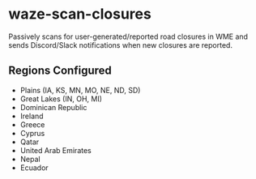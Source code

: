 # waze-scan-closures

Passively scans for user-generated/reported road closures in WME and sends Discord/Slack notifications when new closures are reported.

## Regions Configured
* Plains (IA, KS, MN, MO, NE, ND, SD)
* Great Lakes (IN, OH, MI)
* Dominican Republic
* Ireland
* Greece
* Cyprus
* Qatar
* United Arab Emirates
* Nepal
* Ecuador

